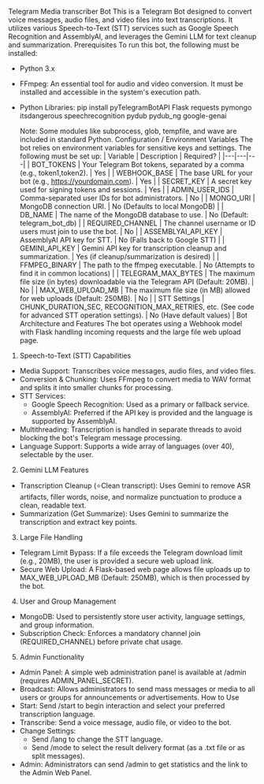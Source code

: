 Telegram Media transcriber Bot
This is a Telegram Bot designed to convert voice messages, audio files, and video files into text transcriptions. It utilizes various Speech-to-Text (STT) services such as Google Speech Recognition and AssemblyAI, and leverages the Gemini LLM for text cleanup and summarization.
Prerequisites
To run this bot, the following must be installed:
 * Python 3.x
 * FFmpeg: An essential tool for audio and video conversion. It must be installed and accessible in the system's execution path.
 * Python Libraries:
   pip install pyTelegramBotAPI Flask requests pymongo itsdangerous speechrecognition pydub pydub_ng google-genai

   Note: Some modules like subprocess, glob, tempfile, and wave are included in standard Python.
Configuration / Environment Variables
The bot relies on environment variables for sensitive keys and settings. The following must be set up:
| Variable | Description | Required? |
|---|---|---|
| BOT_TOKENS | Your Telegram Bot tokens, separated by a comma (e.g., token1,token2). | Yes |
| WEBHOOK_BASE | The base URL for your bot (e.g., https://yourdomain.com). | Yes |
| SECRET_KEY | A secret key used for signing tokens and sessions. | Yes |
| ADMIN_USER_IDS | Comma-separated user IDs for bot administrators. | No |
| MONGO_URI | MongoDB connection URI. | No (Defaults to local MongoDB) |
| DB_NAME | The name of the MongoDB database to use. | No (Default: telegram_bot_db) |
| REQUIRED_CHANNEL | The channel username or ID users must join to use the bot. | No |
| ASSEMBLYAI_API_KEY | AssemblyAI API key for STT. | No (Falls back to Google STT) |
| GEMINI_API_KEY | Gemini API key for transcription cleanup and summarization. | Yes (if cleanup/summarization is desired) |
| FFMPEG_BINARY | The path to the ffmpeg executable. | No (Attempts to find it in common locations) |
| TELEGRAM_MAX_BYTES | The maximum file size (in bytes) downloadable via the Telegram API (Default: 20MB). | No |
| MAX_WEB_UPLOAD_MB | The maximum file size (in MB) allowed for web uploads (Default: 250MB). | No |
| STT Settings | CHUNK_DURATION_SEC, RECOGNITION_MAX_RETRIES, etc. (See code for advanced STT operation settings). | No (Have default values) |
Bot Architecture and Features
The bot operates using a Webhook model with Flask handling incoming requests and the large file web upload page.
1. Speech-to-Text (STT) Capabilities
 * Media Support: Transcribes voice messages, audio files, and video files.
 * Conversion & Chunking: Uses FFmpeg to convert media to WAV format and splits it into smaller chunks for processing.
 * STT Services:
   * Google Speech Recognition: Used as a primary or fallback service.
   * AssemblyAI: Preferred if the API key is provided and the language is supported by AssemblyAI.
 * Multithreading: Transcription is handled in separate threads to avoid blocking the bot's Telegram message processing.
 * Language Support: Supports a wide array of languages (over 40), selectable by the user.
2. Gemini LLM Features
 * Transcription Cleanup (⭐️Clean transcript): Uses Gemini to remove ASR artifacts, filler words, noise, and normalize punctuation to produce a clean, readable text.
 * Summarization (Get Summarize): Uses Gemini to summarize the transcription and extract key points.
3. Large File Handling
 * Telegram Limit Bypass: If a file exceeds the Telegram download limit (e.g., 20MB), the user is provided a secure web upload link.
 * Secure Web Upload: A Flask-based web page allows file uploads up to MAX_WEB_UPLOAD_MB (Default: 250MB), which is then processed by the bot.
4. User and Group Management
 * MongoDB: Used to persistently store user activity, language settings, and group information.
 * Subscription Check: Enforces a mandatory channel join (REQUIRED_CHANNEL) before private chat usage.
5. Admin Functionality
 * Admin Panel: A simple web administration panel is available at /admin (requires ADMIN_PANEL_SECRET).
 * Broadcast: Allows administrators to send mass messages or media to all users or groups for announcements or advertisements.
How to Use
 * Start: Send /start to begin interaction and select your preferred transcription language.
 * Transcribe: Send a voice message, audio file, or video to the bot.
 * Change Settings:
   * Send /lang to change the STT language.
   * Send /mode to select the result delivery format (as a .txt file or as split messages).
 * Admin: Administrators can send /admin to get statistics and the link to the Admin Web Panel.
